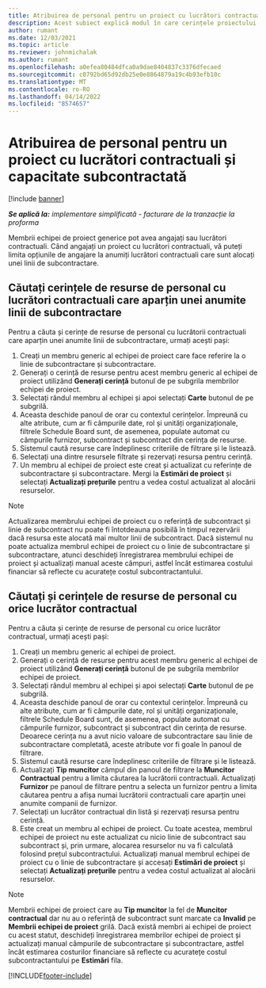 ```yaml
---
title: Atribuirea de personal pentru un proiect cu lucrători contractuali și capacitate subcontractată
description: Acest subiect explică modul în care cerințele proiectului pot fi îndeplinite folosind lucrători contractuali sau capacitatea subcontractată în Microsoft Dynamics 365 Project Operations.
author: rumant
ms.date: 12/03/2021
ms.topic: article
ms.reviewer: johnmichalak
ms.author: rumant
ms.openlocfilehash: a0efea80484dfca0a9dae8404837c3376dfecaed
ms.sourcegitcommit: c0792bd65d92db25e0e8864879a19c4b93efb10c
ms.translationtype: MT
ms.contentlocale: ro-RO
ms.lasthandoff: 04/14/2022
ms.locfileid: "8574657"
---
```

# <a name="staffing-a-project-with-contract-workers-and-subcontracted-capacity"></a>Atribuirea de personal pentru un proiect cu lucrători contractuali și capacitate subcontractată

[!include [banner](../../includes/dataverse-preview.md)]

_**Se aplică la:** implementare simplificată - facturare de la tranzacție la proforma_

Membrii echipei de proiect generice pot avea angajați sau lucrători contractuali. Când angajați un proiect cu lucrători contractuali, vă puteți limita opțiunile de angajare la anumiți lucrători contractuali care sunt alocați unei linii de subcontractare. 

## <a name="search-for-staff-resource-requirements-with-contract-workers-that-belong-to-a-specific-subcontract-line"></a>Căutați cerințele de resurse de personal cu lucrători contractuali care aparțin unei anumite linii de subcontractare

Pentru a căuta și cerințe de resurse de personal cu lucrătorii contractuali care aparțin unei anumite linii de subcontractare, urmați acești pași:

1. Creați un membru generic al echipei de proiect care face referire la o linie de subcontractare și subcontractare.
2. Generați o cerință de resurse pentru acest membru generic al echipei de proiect utilizând **Generați cerință** butonul de pe subgrila membrilor echipei de proiect.
3. Selectați rândul membru al echipei și apoi selectați **Carte** butonul de pe subgrilă. 
4. Aceasta deschide panoul de orar cu contextul cerințelor. Împreună cu alte atribute, cum ar fi câmpurile date, rol și unități organizaționale, filtrele Schedule Board sunt, de asemenea, populate automat cu câmpurile furnizor, subcontract și subcontract din cerința de resurse.
5. Sistemul caută resurse care îndeplinesc criteriile de filtrare și le listează. 
6. Selectați una dintre resursele filtrate și rezervați resursa pentru cerință. 
7. Un membru al echipei de proiect este creat și actualizat cu referințe de subcontractare și subcontractare. Mergi la **Estimări de proiect** și selectați **Actualizați prețurile** pentru a vedea costul actualizat al alocării resurselor. 

> [!NOTE]
> Actualizarea membrului echipei de proiect cu o referință de subcontract și linie de subcontract nu poate fi întotdeauna posibilă în timpul rezervării dacă resursa este alocată mai multor linii de subcontract. Dacă sistemul nu poate actualiza membrul echipei de proiect cu o linie de subcontractare și subcontractare, atunci deschideți înregistrarea membrului echipei de proiect și actualizați manual aceste câmpuri, astfel încât estimarea costului financiar să reflecte cu acuratețe costul subcontractantului.

## <a name="search-for-and-staff-resource-requirements-with-any-contract-worker"></a>Căutați și cerințele de resurse de personal cu orice lucrător contractual

Pentru a căuta și cerințe de resurse de personal cu orice lucrător contractual, urmați acești pași:

1. Creați un membru generic al echipei de proiect.
2. Generați o cerință de resurse pentru acest membru generic al echipei de proiect utilizând **Generați cerință** butonul de pe subgrila membrilor echipei de proiect.
3. Selectați rândul membru al echipei și apoi selectați **Carte** butonul de pe subgrilă. 
4. Aceasta deschide panoul de orar cu contextul cerințelor. Împreună cu alte atribute, cum ar fi câmpurile date, rol și unități organizaționale, filtrele Schedule Board sunt, de asemenea, populate automat cu câmpurile furnizor, subcontract și subcontract din cerința de resurse. Deoarece cerința nu a avut nicio valoare de subcontractare sau linie de subcontractare completată, aceste atribute vor fi goale în panoul de filtrare.
5. Sistemul caută resurse care îndeplinesc criteriile de filtrare și le listează.
6. Actualizați **Tip muncitor** câmpul din panoul de filtrare la **Muncitor Contractual** pentru a limita căutarea la lucrătorii contractuali. Actualizați **Furnizor** pe panoul de filtrare pentru a selecta un furnizor pentru a limita căutarea pentru a afișa numai lucrătorii contractuali care aparțin unei anumite companii de furnizor.
7. Selectați un lucrător contractual din listă și rezervați resursa pentru cerință.
8. Este creat un membru al echipei de proiect. Cu toate acestea, membrul echipei de proiect nu este actualizat cu nicio linie de subcontract sau subcontract și, prin urmare, alocarea resurselor nu va fi calculată folosind prețul subcontractului. Actualizați manual membrul echipei de proiect cu o linie de subcontractare și accesați **Estimări de proiect** și selectați **Actualizați prețurile** pentru a vedea costul actualizat al alocării resurselor.

> [!NOTE]
> Membrii echipei de proiect care au **Tip muncitor** la fel de **Muncitor contractual** dar nu au o referință de subcontract sunt marcate ca **Invalid** pe **Membrii echipei de proiect** grilă. Dacă există membri ai echipei de proiect cu acest statut, deschideți înregistrarea membrilor echipei de proiect și actualizați manual câmpurile de subcontractare și subcontractare, astfel încât estimarea costurilor financiare să reflecte cu acuratețe costul subcontractantului pe **Estimări** fila. 


[!INCLUDE[footer-include](../../includes/footer-banner.md)]
